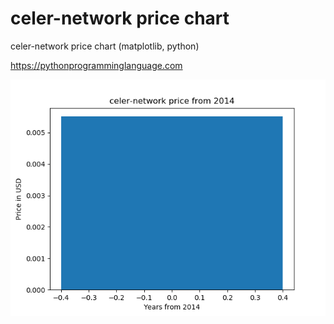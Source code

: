 # celer-network price chart 

celer-network price chart (matplotlib, python)

https://pythonprogramminglanguage.com

<img src='chart.png'>
